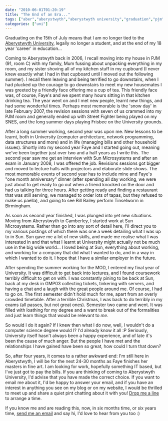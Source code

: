 ```yaml
---
date: "2010-06-01T01:20:19"
title: "The End of an Era..."
tags: ["aber","aberystwyth","aberystwyth university","graduation","pjm","sun","university of wales"]
categories: ["uni"]
---
```


Graduating on the 15th of July means that I am no longer tied to the [Aberystwyth University][1], legally no longer a student, and at the end of my 18 year 'career' in education...
<!--more-->
Coming to Aberystwyth back in 2006, I recall moving into my house in PJM (91, room C) with my family, Mum fussing about unpacking everything in my room, and my sister shoving all of my kitchen stuff in my cupboard (I never knew exactly what I had in that cupboard until I moved out the following summer).  I recall them leaving and being terrified to go downstairs, when I had plucked up the courage to go downstairs to meet my new housemates I was greeted by a friendly face offering me a cup of tea.  This friendly face was, of course, Faye's and we spent many hours sitting in that kitchen drinking tea.
The year went on and I met new people, learnt new things, and had some wonderful times.  Perhaps most memorable is the 'snow day' in late February 2007, the revision sessions with seven of us crammed into my PJM room and generally ended up with Street Fighter being played on my SNES, and the long summer days playing Frisbee on the University grounds.

After a long summer working, second year was upon me.  New lessons to be learnt, both in University (computer architecture, network programming, data structures and more) and in life (managing bills and other household issues).  Shortly into my second year Faye and I started going out, meaning we've been together just over two and a half years as I write this.
The second year saw me get an interview with Sun Microsystems and after an exam in January 2008, I was offered the job.  Revisions sessions got bigger and moved to lecture halls with projectors and elaborate slide shows.
The most memorable events of second year has to include mine and Faye's "one month anniversary" dinner (after spending all day working, we were just about to get ready to go out when a friend knocked on the door and had us talking for three hours.  After getting ready and finding a restaurant that was still serving, we managed to order lots of tapas, but they refused to make us paella), and going to see Bill Bailey perform Tinselworm in Birmingham.

As soon as second year finished, I was plunged into yet new situations.  Moving from Aberystwyth to Camberley, I started work at Sun Microsystems.  Rather than go into any sort of detail here, I'll direct you to my various postings of which there was one a week detailing what I was up to in Sun.
Sun gave me a lot of new skills, and made me realise what I was interested in and that what I learnt at University might actually not be much use in the big wide world...
I loved being at Sun, everything about working, and working for a company that did what I wanted to do, and in a way in which I wanted to do it.  I hope that I have a similar employer in the future.

After spending the summer working for the MOD, I entered my final year of University.  It was difficult to get back into lectures, and I found coursework terribly difficult to get on with.  I was constantly pining to be back at Sun, back at my desk in GMP03 collecting tickets, tinkering with servers, and having a chat and a laugh with the great people around me.
Of course, I had to go on.  The first semester didn't hold much for me, apart from an overly crowded timetable.  After a terrible Christmas, I was back to do terribly in my exams (all passes, but not great ones).
Semester two came and went.  It was filled with loathing for my degree and a want to break out of the formalities and just learn things that would be relevant to _me_.

So would I do it again?  If I knew then what I do now, well, I wouldn't do a computer science degree would I?  I'd already know it all :P
Seriously, University itself hasn't always been a happy experience, and of late it's been the cause of much anger.  But the people I have met and the relationships I have gained have been so great, how could I turn that down?

So, after four years, it comes to a rather awkward end: I'm still here in Aberystwyth, I will be for the next 24-30 months as Faye finishes her masters in fine art.  I am looking for work, hopefully something IT based, but I've just got to pay the bills.
If you are thinking of coming to Aberystwyth University, I'd advise that you have made the correct choice.  If you want to email me about it, I'd be happy to answer your email, and if you have an interest in anything you see on my blog or on my website, I would be thrilled to meet up and share a quiet pint chatting about it with you!  [Drop me a line][2] to arrange a time.

If you know me and are reading this, now, in six months time, or six years time, [send me an email][3] and say hi, I'd love to hear from you too :)

  [1]: http://www.aber.ac.uk/
  [2]: mailto:ben.lavery@gmail.com
  [3]: mailto:ben.lavery@gmail.com
